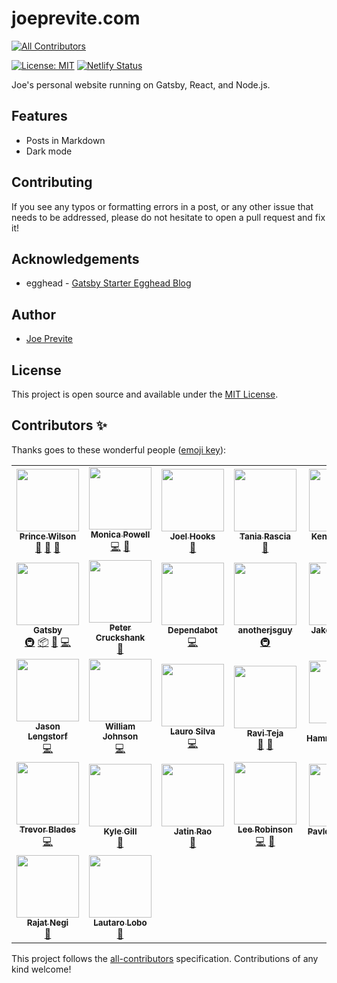 # joeprevite.com

<!-- ALL-CONTRIBUTORS-BADGE:START - Do not remove or modify this section -->
[![All Contributors](https://img.shields.io/badge/all_contributors-30-orange.svg?style=flat-square)](#contributors-)
<!-- ALL-CONTRIBUTORS-BADGE:END -->

[![License: MIT](https://img.shields.io/badge/License-MIT-blue.svg)](https://opensource.org/licenses/MIT)
[![Netlify Status](https://api.netlify.com/api/v1/badges/2d214a83-1fea-4154-bb6a-af97854ecc1a/deploy-status)](https://app.netlify.com/sites/keen-roentgen-cafcb7/deploys)

Joe's personal website running on Gatsby, React, and Node.js.

## Features

- Posts in Markdown
- Dark mode

## Contributing

If you see any typos or formatting errors in a post, or any other issue that needs to be addressed, please do not hesitate to open a pull request and fix it!

## Acknowledgements

- egghead - [Gatsby Starter Egghead Blog](https://github.com/eggheadio/gatsby-starter-egghead-blog)

## Author

- [Joe Previte](https://joeprevite.com)

## License

This project is open source and available under the [MIT License](LICENSE).

## Contributors ✨

Thanks goes to these wonderful people ([emoji key](https://allcontributors.org/docs/en/emoji-key)):

<!-- ALL-CONTRIBUTORS-LIST:START - Do not remove or modify this section -->
<!-- prettier-ignore-start -->
<!-- markdownlint-disable -->
<table>
  <tr>
    <td align="center"><a href="https://prince.dev"><img src="https://avatars1.githubusercontent.com/u/8431042?v=4" width="100px;" alt=""/><br /><sub><b>Prince Wilson</b></sub></a><br /><a href="#ideas-maxcell" title="Ideas, Planning, & Feedback">🤔</a> <a href="#design-maxcell" title="Design">🎨</a> <a href="https://github.com/jsjoeio/joeprevite.com/issues?q=author%3Amaxcell" title="Bug reports">🐛</a></td>
    <td align="center"><a href="https://www.aboutmonica.com"><img src="https://avatars0.githubusercontent.com/u/6998954?v=4" width="100px;" alt=""/><br /><sub><b>Monica Powell</b></sub></a><br /><a href="https://github.com/jsjoeio/joeprevite.com/commits?author=m0nica" title="Code">💻</a> <a href="#ideas-m0nica" title="Ideas, Planning, & Feedback">🤔</a></td>
    <td align="center"><a href="http://joelhooks.com"><img src="https://avatars0.githubusercontent.com/u/86834?v=4" width="100px;" alt=""/><br /><sub><b>Joel Hooks</b></sub></a><br /><a href="#ideas-joelhooks" title="Ideas, Planning, & Feedback">🤔</a></td>
    <td align="center"><a href="https://www.taniarascia.com"><img src="https://avatars3.githubusercontent.com/u/11951801?v=4" width="100px;" alt=""/><br /><sub><b>Tania Rascia</b></sub></a><br /><a href="#ideas-taniarascia" title="Ideas, Planning, & Feedback">🤔</a></td>
    <td align="center"><a href="https://kentcdodds.com"><img src="https://avatars0.githubusercontent.com/u/1500684?v=4" width="100px;" alt=""/><br /><sub><b>Kent C. Dodds</b></sub></a><br /><a href="#ideas-kentcdodds" title="Ideas, Planning, & Feedback">🤔</a></td>
    <td align="center"><a href="https://twitter.com/swyx"><img src="https://avatars1.githubusercontent.com/u/6764957?v=4" width="100px;" alt=""/><br /><sub><b>swyx</b></sub></a><br /><a href="#ideas-sw-yx" title="Ideas, Planning, & Feedback">🤔</a></td>
    <td align="center"><a href="http://egghead.io"><img src="https://avatars2.githubusercontent.com/u/5975001?v=4" width="100px;" alt=""/><br /><sub><b>egghead.io</b></sub></a><br /><a href="https://github.com/jsjoeio/joeprevite.com/commits?author=eggheadio" title="Code">💻</a> <a href="#ideas-eggheadio" title="Ideas, Planning, & Feedback">🤔</a> <a href="#infra-eggheadio" title="Infrastructure (Hosting, Build-Tools, etc)">🚇</a></td>
  </tr>
  <tr>
    <td align="center"><a href="https://gatsbyjs.org"><img src="https://avatars1.githubusercontent.com/u/12551863?v=4" width="100px;" alt=""/><br /><sub><b>Gatsby</b></sub></a><br /><a href="#infra-gatsbyjs" title="Infrastructure (Hosting, Build-Tools, etc)">🚇</a> <a href="#platform-gatsbyjs" title="Packaging/porting to new platform">📦</a> <a href="#ideas-gatsbyjs" title="Ideas, Planning, & Feedback">🤔</a> <a href="https://github.com/jsjoeio/joeprevite.com/commits?author=gatsbyjs" title="Code">💻</a></td>
    <td align="center"><a href="https://capecod.world"><img src="https://avatars2.githubusercontent.com/u/26460352?v=4" width="100px;" alt=""/><br /><sub><b>Peter Cruckshank</b></sub></a><br /><a href="https://github.com/jsjoeio/joeprevite.com/issues?q=author%3Apetercr" title="Bug reports">🐛</a></td>
    <td align="center"><a href="https://dependabot.com"><img src="https://avatars1.githubusercontent.com/u/27347476?v=4" width="100px;" alt=""/><br /><sub><b>Dependabot</b></sub></a><br /><a href="https://github.com/jsjoeio/joeprevite.com/commits?author=dependabot" title="Code">💻</a></td>
    <td align="center"><a href="https://in.linkedin.com/in/kuldeepkeshwar"><img src="https://avatars1.githubusercontent.com/u/10448534?v=4" width="100px;" alt=""/><br /><sub><b>anotherjsguy</b></sub></a><br /><a href="#infra-kuldeepkeshwar" title="Infrastructure (Hosting, Build-Tools, etc)">🚇</a></td>
    <td align="center"><a href="https://jake.partus.ch/"><img src="https://avatars0.githubusercontent.com/u/6424140?v=4" width="100px;" alt=""/><br /><sub><b>Jake Partusch</b></sub></a><br /><a href="#infra-JakePartusch" title="Infrastructure (Hosting, Build-Tools, etc)">🚇</a></td>
    <td align="center"><a href="https://www.foo.software"><img src="https://avatars0.githubusercontent.com/u/34385368?v=4" width="100px;" alt=""/><br /><sub><b>Foo Software</b></sub></a><br /><a href="#infra-foo-software" title="Infrastructure (Hosting, Build-Tools, etc)">🚇</a></td>
    <td align="center"><a href="http://blog.sethcorker.com"><img src="https://avatars1.githubusercontent.com/u/2019236?v=4" width="100px;" alt=""/><br /><sub><b>Seth</b></sub></a><br /><a href="https://github.com/jsjoeio/joeprevite.com/issues?q=author%3ADarth-Knoppix" title="Bug reports">🐛</a></td>
  </tr>
  <tr>
    <td align="center"><a href="https://learnwithjason.dev"><img src="https://avatars2.githubusercontent.com/u/163561?v=4" width="100px;" alt=""/><br /><sub><b>Jason Lengstorf</b></sub></a><br /><a href="https://github.com/jsjoeio/joeprevite.com/commits?author=jlengstorf" title="Code">💻</a></td>
    <td align="center"><a href="https://github.com/wjohnson85"><img src="https://avatars2.githubusercontent.com/u/40403549?v=4" width="100px;" alt=""/><br /><sub><b>William Johnson</b></sub></a><br /><a href="https://github.com/jsjoeio/joeprevite.com/commits?author=wjohnson85" title="Code">💻</a></td>
    <td align="center"><a href="https://laurosilva.com"><img src="https://avatars2.githubusercontent.com/u/57044804?v=4" width="100px;" alt=""/><br /><sub><b>Lauro Silva</b></sub></a><br /><a href="https://github.com/jsjoeio/joeprevite.com/commits?author=laurosilvacom" title="Code">💻</a></td>
    <td align="center"><a href="https://github.com/tekjar"><img src="https://avatars0.githubusercontent.com/u/6826529?v=4" width="100px;" alt=""/><br /><sub><b>Ravi Teja</b></sub></a><br /><a href="https://github.com/jsjoeio/joeprevite.com/issues?q=author%3Atekjar" title="Bug reports">🐛</a> <a href="#blog-tekjar" title="Blogposts">📝</a></td>
    <td align="center"><a href="https://github.com/fhammerschmidt"><img src="https://avatars3.githubusercontent.com/u/18074327?v=4" width="100px;" alt=""/><br /><sub><b>Florian Hammerschmidt</b></sub></a><br /><a href="https://github.com/jsjoeio/joeprevite.com/pulls?q=is%3Apr+reviewed-by%3Afhammerschmidt" title="Reviewed Pull Requests">👀</a></td>
    <td align="center"><a href="https://thorstenball.com"><img src="https://avatars3.githubusercontent.com/u/1185253?v=4" width="100px;" alt=""/><br /><sub><b>Thorsten Ball</b></sub></a><br /><a href="https://github.com/jsjoeio/joeprevite.com/pulls?q=is%3Apr+reviewed-by%3Amrnugget" title="Reviewed Pull Requests">👀</a></td>
    <td align="center"><a href="https://j-f1.github.io"><img src="https://avatars2.githubusercontent.com/u/25517624?v=4" width="100px;" alt=""/><br /><sub><b>Jed Fox</b></sub></a><br /><a href="https://github.com/jsjoeio/joeprevite.com/commits?author=j-f1" title="Code">💻</a></td>
  </tr>
  <tr>
    <td align="center"><a href="https://trevorblades.com"><img src="https://avatars0.githubusercontent.com/u/1216917?v=4" width="100px;" alt=""/><br /><sub><b>Trevor Blades</b></sub></a><br /><a href="https://github.com/jsjoeio/joeprevite.com/commits?author=trevorblades" title="Code">💻</a></td>
    <td align="center"><a href="https://kylegill.com"><img src="https://avatars2.githubusercontent.com/u/21114044?v=4" width="100px;" alt=""/><br /><sub><b>Kyle Gill</b></sub></a><br /><a href="#ideas-gillkyle" title="Ideas, Planning, & Feedback">🤔</a></td>
    <td align="center"><a href="http://jatin2003.github.io"><img src="https://avatars3.githubusercontent.com/u/56562571?v=4" width="100px;" alt=""/><br /><sub><b>Jatin Rao</b></sub></a><br /><a href="https://github.com/jsjoeio/joeprevite.com/commits?author=jatin2003" title="Documentation">📖</a></td>
    <td align="center"><a href="https://leerob.io"><img src="https://avatars0.githubusercontent.com/u/9113740?v=4" width="100px;" alt=""/><br /><sub><b>Lee Robinson</b></sub></a><br /><a href="https://github.com/jsjoeio/joeprevite.com/commits?author=leerob" title="Code">💻</a> <a href="https://github.com/jsjoeio/joeprevite.com/pulls?q=is%3Apr+reviewed-by%3Aleerob" title="Reviewed Pull Requests">👀</a></td>
    <td align="center"><a href="https://github.com/zzFluke"><img src="https://avatars2.githubusercontent.com/u/2622004?v=4" width="100px;" alt=""/><br /><sub><b>Pavlo Lozovskiy</b></sub></a><br /><a href="https://github.com/jsjoeio/joeprevite.com/commits?author=zzFluke" title="Documentation">📖</a></td>
    <td align="center"><a href="https://orsolo.com"><img src="https://avatars0.githubusercontent.com/u/19858208?v=4" width="100px;" alt=""/><br /><sub><b>Daniel</b></sub></a><br /><a href="https://github.com/jsjoeio/joeprevite.com/commits?author=iiCe89" title="Documentation">📖</a></td>
    <td align="center"><a href="http://weblev.io"><img src="https://avatars3.githubusercontent.com/u/4649675?v=4" width="100px;" alt=""/><br /><sub><b>Billy Levin</b></sub></a><br /><a href="https://github.com/jsjoeio/joeprevite.com/commits?author=BillyLevin" title="Documentation">📖</a></td>
  </tr>
  <tr>
    <td align="center"><a href="https://github.com/therajat08"><img src="https://avatars0.githubusercontent.com/u/22724490?v=4" width="100px;" alt=""/><br /><sub><b>Rajat Negi</b></sub></a><br /><a href="https://github.com/jsjoeio/joeprevite.com/issues?q=author%3Atherajat08" title="Bug reports">🐛</a></td>
    <td align="center"><a href="http://lautarolobo.xyz"><img src="https://avatars1.githubusercontent.com/u/43019989?v=4" width="100px;" alt=""/><br /><sub><b>Lautaro Lobo</b></sub></a><br /><a href="https://github.com/jsjoeio/joeprevite.com/commits?author=LautaroLobo12" title="Documentation">📖</a></td>
  </tr>
</table>

<!-- markdownlint-enable -->
<!-- prettier-ignore-end -->
<!-- ALL-CONTRIBUTORS-LIST:END -->

This project follows the [all-contributors](https://github.com/all-contributors/all-contributors) specification. Contributions of any kind welcome!
